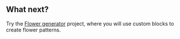 ## What next?

Try the [Flower generator](https://projects.raspberrypi.org/en/projects/flower-generator) project, where you will use custom blocks to create flower patterns.